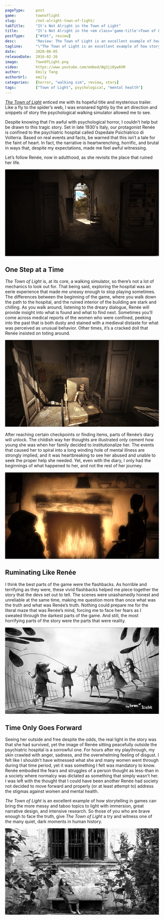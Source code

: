 ```yaml
---
pageType:     post
game:         townoflight
slug:         /not-alright-town-of-light/
tabTitle:     "It's Not Alright in the Town of Light"
title:        "It's Not Alright in the <em class='game-title'>Town of Light</em>"
postType:     ["#tbt", review]
desc:         "Review: The Town of Light is an excellent example of how storytelling in games can bring the more messy and taboo topics to light with immersion, great narrative design, and intensive research."
tagline:      "\"The Town of Light is an excellent example of how storytelling in games can bring the more messy and taboo topics to light with immersion, great narrative design, and intensive research.\""
date:         2020-06-05
releaseDate:  2016-02-26
image:        TownOfLight.png
video:        https://www.youtube.com/embed/Wg3ji0yw6hM
author:       Emily Tang
authorUrl:    emily
categories:   [horror, "walking sim", review, story]
tags:         ["Town of Light", psychological, "mental health"]
---
```

*[The Town of Light](https://twitter.com/thetownoflight?ref_src=twsrc%5Egoogle%7Ctwcamp%5Eserp%7Ctwgr%5Eauthor)* enticed me with its hopeful title and mysterious trailer. Like a fly to the spider’s web, I was ensnared tightly by the art direction and snippets of story the psychological walking simulator allowed me to see.

Despite knowing that I’m awful with psychological horror, I couldn’t help but be drawn to this tragic story. Set in late 1930's Italy, our protagonist Renée is confined to the psychiatric hospital called Ospedale Psichiatrico di Volterra. Based on real events and facts, be warned that this isn’t a tale for the faint of heart. In fact, the narrative is heartwrenching, horrific, and brutal in ways that, despite my expectations, made me feel awful witnessing.

Let’s follow Renée, now in adulthood, as she revisits the place that ruined her life.

![Town of Light gate entrance][image0]

## One Step at a Time

*The Town of Light* is, at its core, a walking simulator, so there’s not a lot of mechanics to look out for. That being said, exploring the hospital was an eerie experience that made me uneasy enough to stop playing sometimes. The differences between the beginning of the game, where you walk down the path to the hospital, and the ruined interior of the building are stark and chilling. As you walk around, listening to the dreary dialogue, Renée will provide insight into what is found and what to find next. Sometimes you’ll come across medical reports of the women who were confined, peeking into the past that is both dusty and stained with a medieval distaste for what was perceived as unusual behavior. Other times, it’s a cracked doll that Renée insisted on toting around.

![Abandoned doll in an old tattered room][image1]

After reaching certain checkpoints or finding items, parts of Renée’s diary will unlock. The childish way her thoughts are illustrated only cement how young she was when her family decided to institutionalize her. The events that caused her to spiral into a long winding hole of mental illness are strongly implied, and it was heartbreaking to see her abused and unable to seek the proper help she needed. Yet, even with the diary, I only had the beginnings of what happened to her, and not the rest of her journey.

![Two silhouettes in front of the fireplace][image2]

## Ruminating Like Renée

I think the best parts of the game were the flashbacks. As horrible and terrifying as they were, these vivid flashbacks helped me piece together the story that the devs set out to tell. The scenes were unashamedly honest and unreliable at the same time, making me question more than once what was the truth and what was Renée’s truth. Nothing could prepare me for the literal maze that was Renée’s mind, forcing me to face her fears as I sweated through the darkest parts of the game. And still, the most horrifying parts of the story were the parts that were reality.

![Kids with animal heads playing jump rope][image3]

## Time Only Goes Forward

Seeing her outside and free despite the odds, the real light in the story was that she had survived, yet the image of Renée sitting peacefully outside the psychiatric hospital is a sorrowful one. For hours after my playthrough, my skin crawled with anger, sadness, and the overwhelming feeling of disgust. I felt like I shouldn’t have witnessed what she and many women went through during that time period, yet it was something I felt was mandatory to know. Renée embodied the fears and struggles of a person thought as less-than in a society where normalcy was dictated as something that simply wasn’t her. I was left with the thought that I could have been another Renée had society not decided to move forward and properly (or at least attempt to) address the stigmas against women and mental health. 

*The Town of Light* is an excellent example of how storytelling in games can bring the more messy and taboo topics to light with immersion, great narrative design, and intensive research. So those of you who are brave enough to face the truth, give *The Town of Light* a try and witness one of the many quiet, dark moments in human history.

![Photo of woman on bench outside][image4]

[image0]: ../../../images/post/townoflight/TownOfLight0.png
[image1]: ../../../images/post/townoflight/TownOfLight1.png
[image2]: ../../../images/post/townoflight/TownOfLight2.png
[image3]: ../../../images/post/townoflight/TownOfLight3.png
[image4]: ../../../images/post/townoflight/TownOfLight4.png
[image5]: ../../../images/post/townoflight/TownOfLight5.png
